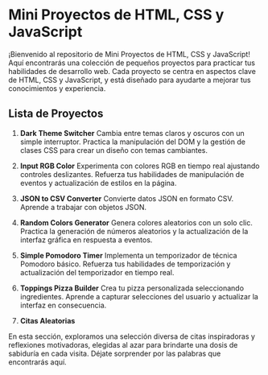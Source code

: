 # Mini Proyectos de HTML, CSS y JavaScript

¡Bienvenido al repositorio de Mini Proyectos de HTML, CSS y JavaScript! Aquí encontrarás una colección de pequeños proyectos para practicar tus habilidades de desarrollo web. Cada proyecto se centra en aspectos clave de HTML, CSS y JavaScript, y está diseñado para ayudarte a mejorar tus conocimientos y experiencia.

## Lista de Proyectos

1. **Dark Theme Switcher**
   Cambia entre temas claros y oscuros con un simple interruptor. Practica la manipulación del DOM y la gestión de clases CSS para crear un diseño con temas cambiantes.

2. **Input RGB Color**
   Experimenta con colores RGB en tiempo real ajustando controles deslizantes. Refuerza tus habilidades de manipulación de eventos y actualización de estilos en la página.

3. **JSON to CSV Converter**
   Convierte datos JSON en formato CSV. Aprende a trabajar con objetos JSON.

4. **Random Colors Generator**
   Genera colores aleatorios con un solo clic. Practica la generación de números aleatorios y la actualización de la interfaz gráfica en respuesta a eventos.

5. **Simple Pomodoro Timer**
   Implementa un temporizador de técnica Pomodoro básico. Refuerza tus habilidades de temporización y actualización del temporizador en tiempo real.

6. **Toppings Pizza Builder**
   Crea tu pizza personalizada seleccionando ingredientes. Aprende a capturar selecciones del usuario y actualizar la interfaz en consecuencia.

 7. **Citas Aleatorias**

   En esta sección, exploramos una selección diversa de citas inspiradoras y reflexiones motivadoras, elegidas al azar para brindarte una dosis de sabiduría en cada visita. Déjate sorprender por las palabras que encontrarás aquí.

